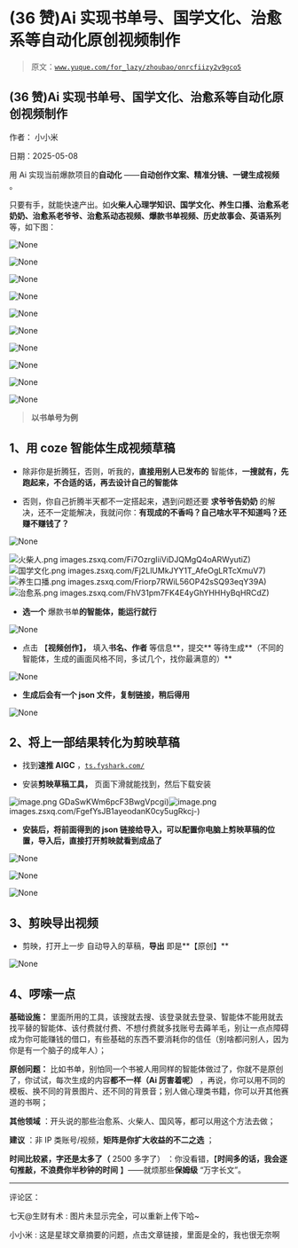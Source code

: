 # (36 赞)Ai 实现书单号、国学文化、治愈系等自动化原创视频制作

> 原文：[`www.yuque.com/for_lazy/zhoubao/onrcfiizy2v9gco5`](https://www.yuque.com/for_lazy/zhoubao/onrcfiizy2v9gco5)

## (36 赞)Ai 实现书单号、国学文化、治愈系等自动化原创视频制作

作者： 小小米

日期：2025-05-08

用 Ai 实现当前爆款项目的**自动化** ——**自动创作文案、精准分镜、一键生成视频** 。

只要有手，就能快速产出。如**火柴人心理学知识、国学文化、养生口播、治愈系老奶奶、治愈系老爷爷、治愈系动态视频、爆款书单视频、历史故事会、英语系列** 等，如下图：

![](img/68ec648d9f963b6bda06fb5ccd9ebc70.png "None")

![](img/7723e44f132bc52c3ad9e0a4be1a3174.png "None")

![](img/a8968ecfeef29a5ce75d951f9090213a.png "None")

![](img/71df02c0325713b0ff3f8a2b9201f0d4.png "None")

![](img/db6585487ad75f79bc39c376d6b27726.png "None")

![](img/32bd487ca5e6b676371709adbcf1ce4f.png "None")

![](img/f2e0bdd6c2b15ba2347c3aa0fcb11cf7.png "None")

![](img/db6ebe0aeb8e98b0f05d990705d13280.png "None")

![](img/85d18b59ab5c501e3f5edc6919a7db3e.png "None")

![](img/7b4a447c2b0e7f4b321ba47ca632b688.png "None")

> **以书单号为例**

## 1、用 coze 智能体生成视频草稿

*   除非你是折腾狂，否则，听我的，**直接用别人已发布的** 智能体，**一搜就有，先跑起来，不合适的话，再去设计自己的智能体**

*   否则，你自己折腾半天都不一定搭起来，遇到问题还要 **求爷爷告奶奶** 的解决，还不一定能解决，我就问你：**有现成的不香吗？自己啥水平不知道吗？还赚不赚钱了？**

![](img/c94a7e01b706588f3ddbe7136ef7b379.png "None")

![火柴人.png](img/article-) images.zsxq.com/Fi7OzrgIiiViDJQMgQ4oARWyutiZ)![国学文化.png](img/article-) images.zsxq.com/Fj2LlUMkJYY1T_AfeOgLRTcXmuV7)![养生口播.png](img/article-) images.zsxq.com/Friorp7RWiL56OP42sSQ93eqY39A)![治愈系.png](img/article-) images.zsxq.com/FhV31pm7FK4E4yGhYHHHyBqHRCdZ)

*   **选一个** 爆款书单**的智能体，能运行就行**

![](img/a5b9fe7624345e2cc0fe62ea454d5e09.png "None")

*   点击 【**视频创作】，** 填入**书名、作者** 等信息**，提交** 等待生成**（不同的智能体，生成的画面风格不同，多试几个，找你最满意的）**

![](img/738b366e4aa0a479c7ae9690619bc6e5.png "None")

*   **生成后会有一个 json 文件，复制链接，稍后得用**

![](img/367e85c096ed5ceebad66bce2f5a46be.png "None")

## 2、将上一部结果转化为剪映草稿

*   找到**速推 AIGC** ，[`ts.fyshark.com/`](https://ts.fyshark.com/)

*   安装**剪映草稿工具，** 页面下滑就能找到，然后下载安装

![image.png](img/Fm4OrI-) GDaSwKWm6pcF3BwgVpcgi)![image.png](img/article-) images.zsxq.com/FgefYsJB1ayeodanK0cy5ugRkcj-)

*   **安装后，将前面得到的 json 链接给导入，可以配置你电脑上剪映草稿的位置，导入后，直接打开剪映就看到成品了**

![](img/fe8c4b728501853922330bdb47abeaab.png "None")

![](img/c587317f289954c29a4d0d11c0497e59.png "None")

![](img/f1b633a16283db265cb2771586cfdf33.png "None")

## 3、剪映导出视频

*   剪映，打开上一步 自动导入的草稿，**导出** 即是**【原创】**

![](img/4f9e0aa311ce4f691f22259a5988e3d6.png "None")

## 4、啰嗦一点

**基础设施：** 里面所用的工具，该搜就去搜、该登录就去登录、智能体不能用就去找平替的智能体、该付费就付费、不想付费就多找账号去薅羊毛，别让一点点障碍成为你可能赚钱的借口，有些基础的东西不要消耗你的信任（别啥都问别人，因为你是有一个脑子的成年人）；

**原创问题：** 比如书单，别怕同一个书被人用同样的智能体做过了，你就不是原创了，你试试，每次生成的内容**都不一样（Ai 厉害着呢）** ，再说，你可以用不同的模板、换不同的背景图片、还不同的背景音；别人做心理类书籍，你可以开其他赛道的书啊；

**其他领域** ：开头说的那些治愈系、火柴人、国风等，都可以用这个方法去做；

**建议** ：非 IP 类账号/视频，**矩阵是你扩大收益的不二之选** ；

**时间比较紧，字还是太多了（** 2500 多字了） ：你没看错，【**时间多的话，我会逐句推敲，不浪费你半秒钟的时间** 】——就烦那些**保姆级** “万字长文”。

* * *

评论区：

七天@生财有术 : 图片未显示完全，可以重新上传下哈~

小小米 : 这是星球文章摘要的问题，点击文章链接，里面是全的，我也很无奈啊